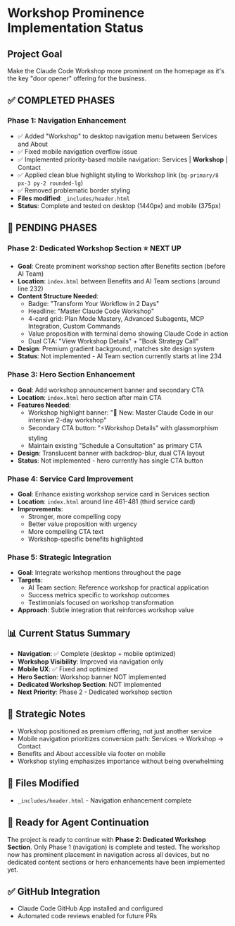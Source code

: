 # Workshop Prominence Implementation Status

## Project Goal
Make the Claude Code Workshop more prominent on the homepage as it's the key "door opener" offering for the business.

## ✅ **COMPLETED PHASES**

### Phase 1: Navigation Enhancement
- ✅ Added "Workshop" to desktop navigation menu between Services and About
- ✅ Fixed mobile navigation overflow issue 
- ✅ Implemented priority-based mobile navigation: Services | **Workshop** | Contact
- ✅ Applied clean blue highlight styling to Workshop link (`bg-primary/8 px-3 py-2 rounded-lg`)
- ✅ Removed problematic border styling
- **Files modified**: `_includes/header.html`
- **Status**: Complete and tested on desktop (1440px) and mobile (375px)

## 🎯 **PENDING PHASES**

### Phase 2: Dedicated Workshop Section ⭐ **NEXT UP**
- **Goal**: Create prominent workshop section after Benefits section (before AI Team)
- **Location**: `index.html` between Benefits and AI Team sections (around line 232)
- **Content Structure Needed**:
  - Badge: "Transform Your Workflow in 2 Days"
  - Headline: "Master Claude Code Workshop" 
  - 4-card grid: Plan Mode Mastery, Advanced Subagents, MCP Integration, Custom Commands
  - Value proposition with terminal demo showing Claude Code in action
  - Dual CTA: "View Workshop Details" + "Book Strategy Call"
- **Design**: Premium gradient background, matches site design system
- **Status**: Not implemented - AI Team section currently starts at line 234

### Phase 3: Hero Section Enhancement
- **Goal**: Add workshop announcement banner and secondary CTA
- **Location**: `index.html` hero section after main CTA
- **Features Needed**:
  - Workshop highlight banner: "🚀 New: Master Claude Code in our intensive 2-day workshop"
  - Secondary CTA button: "⚡Workshop Details" with glassmorphism styling
  - Maintain existing "Schedule a Consultation" as primary CTA
- **Design**: Translucent banner with backdrop-blur, dual CTA layout
- **Status**: Not implemented - hero currently has single CTA button

### Phase 4: Service Card Improvement
- **Goal**: Enhance existing workshop service card in Services section
- **Location**: `index.html` around line 461-481 (third service card)
- **Improvements**:
  - Stronger, more compelling copy
  - Better value proposition with urgency
  - More compelling CTA text
  - Workshop-specific benefits highlighted

### Phase 5: Strategic Integration
- **Goal**: Integrate workshop mentions throughout the page
- **Targets**:
  - AI Team section: Reference workshop for practical application
  - Success metrics specific to workshop outcomes
  - Testimonials focused on workshop transformation
- **Approach**: Subtle integration that reinforces workshop value

## 📊 **Current Status Summary**
- **Navigation**: ✅ Complete (desktop + mobile optimized)
- **Workshop Visibility**: Improved via navigation only
- **Mobile UX**: ✅ Fixed and optimized
- **Hero Section**: Workshop banner NOT implemented
- **Dedicated Workshop Section**: NOT implemented
- **Next Priority**: Phase 2 - Dedicated workshop section

## 🎯 **Strategic Notes**
- Workshop positioned as premium offering, not just another service
- Mobile navigation prioritizes conversion path: Services → Workshop → Contact
- Benefits and About accessible via footer on mobile
- Workshop styling emphasizes importance without being overwhelming

## 📁 **Files Modified**
- `_includes/header.html` - Navigation enhancement complete

## 🔄 **Ready for Agent Continuation**
The project is ready to continue with **Phase 2: Dedicated Workshop Section**. Only Phase 1 (navigation) is complete and tested. The workshop now has prominent placement in navigation across all devices, but no dedicated content sections or hero enhancements have been implemented yet.

## ✅ **GitHub Integration**
- Claude Code GitHub App installed and configured
- Automated code reviews enabled for future PRs